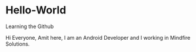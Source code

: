 # Hello-World
Learning the Github 

Hi Everyone,
Amit here, I am an Android Developer and I working in Mindfire Solutions.
